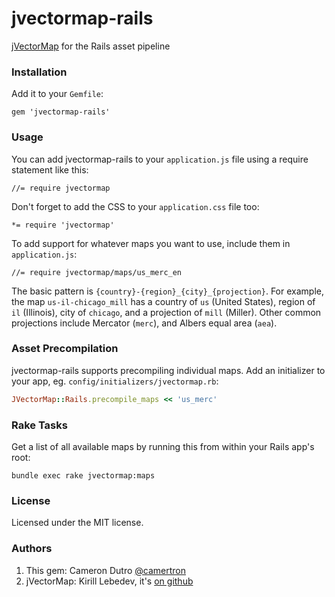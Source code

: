 jvectormap-rails
================

[jVectorMap](http://jvectormap.com/) for the Rails asset pipeline

### Installation

Add it to your `Gemfile`:
```
gem 'jvectormap-rails'
```

### Usage

You can add jvectormap-rails to your `application.js` file using a require statement like this:

```
//= require jvectormap
```

Don't forget to add the CSS to your `application.css` file too:

```
*= require 'jvectormap'
```

To add support for whatever maps you want to use, include them in `application.js`:

```
//= require jvectormap/maps/us_merc_en
```

The basic pattern is `{country}-{region}_{city}_{projection}`.  For example, the map `us-il-chicago_mill` has a country of `us` (United States), region of `il` (Illinois), city of `chicago`, and a projection of `mill` (Miller).  Other common projections include Mercator (`merc`), and Albers equal area (`aea`).

### Asset Precompilation

jvectormap-rails supports precompiling individual maps.  Add an initializer to your app, eg. `config/initializers/jvectormap.rb`:

```ruby
JVectorMap::Rails.precompile_maps << 'us_merc'
```

### Rake Tasks

Get a list of all available maps by running this from within your Rails app's root:

```
bundle exec rake jvectormap:maps
```

### License

Licensed under the MIT license.

### Authors

1.  This gem: Cameron Dutro [@camertron](http://twitter.com/camertron)
2.  jVectorMap: Kirill Lebedev, it's [on github](https://github.com/bjornd/jvectormap)
